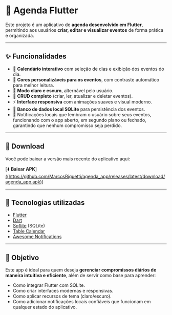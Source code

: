 # 📅 Agenda Flutter

Este projeto é um aplicativo de **agenda desenvolvido em Flutter**, permitindo aos usuários **criar, editar e visualizar eventos** de forma prática e organizada.  

---

## ✨ Funcionalidades

- 📆 **Calendário interativo** com seleção de dias e exibição dos eventos do dia.  
- 🎨 **Cores personalizáveis para os eventos**, com contraste automático para melhor leitura.  
- 🌙 **Modo claro e escuro**, alternável pelo usuário.  
- 📝 **CRUD completo** (criar, ler, atualizar e deletar eventos).  
- ⚡ **Interface responsiva** com animações suaves e visual moderno.  
- 💾 **Banco de dados local SQLite** para persistência dos eventos.
- 🔔 Notificações locais que lembram o usuário sobre seus eventos, funcionando com o app aberto, em segundo plano ou fechado, garantindo que nenhum compromisso seja perdido.  

---

## 📲 Download

Você pode baixar a versão mais recente do aplicativo aqui:  

[⬇️ **Baixar APK**][((https://github.com/MarcosRiguetti/agenda_app/releases/latest/download/agenda_app.apk)](https://github.com/MarcosRiguetti/agenda_app/releases/download/v1.0.0/app-release.apk))

---

## 🚀 Tecnologias utilizadas

- [Flutter](https://flutter.dev/)  
- [Dart](https://dart.dev/)  
- [Sqflite](https://pub.dev/packages/sqflite) (SQLite)  
- [Table Calendar](https://pub.dev/packages/table_calendar) 
- [Awesome Notifications](https://pub.dev/packages/awesome_notifications?utm_source=chatgpt.com)  

---

## 🎯 Objetivo

Este app é ideal para quem deseja **gerenciar compromissos diários de maneira intuitiva e eficiente**, além de servir como base para aprender:  

- Como integrar Flutter com SQLite.  
- Como criar interfaces modernas e responsivas.  
- Como aplicar recursos de tema (claro/escuro). 
- Como adicionar notificações locais confiáveis que funcionam em qualquer estado do aplicativo.


